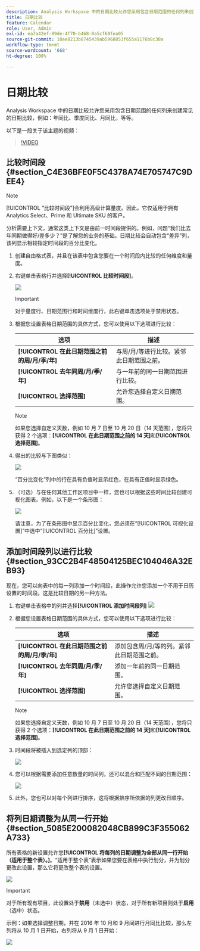 ```yaml
---
description: Analysis Workspace 中的日期比较允许您采用包含日期范围的任何列来创建常见的日期比较，例如：年同比、季度同比、月同比，等等。
title: 日期比较
feature: Calendar
role: User, Admin
exl-id: ea7a42ef-89de-4f70-b468-8a5cf69fea05
source-git-commit: 10ae8213b8745439ab5968853f655a1176b8c38a
workflow-type: tm+mt
source-wordcount: '668'
ht-degree: 100%

---
```


# 日期比较

Analysis Workspace 中的日期比较允许您采用包含日期范围的任何列来创建常见的日期比较，例如：年同比、季度同比、月同比，等等。

以下是一段关于该主题的视频：

>[!VIDEO](https://video.tv.adobe.com/v/30753/?quality=12)

## 比较时间段 {#section_C4E36BFE0F5C4378A74E705747C9DEE4}

>[!NOTE]
>[!UICONTROL “比较时间段”]会利用高级计算量度。因此，它仅适用于拥有 Analytics Select、Prime 和 Ultimate SKU 的客户。

分析需要上下文，通常这类上下文是由前一时间段提供的。例如，问题“我们比去年同期做得好/差多少？”是了解您的业务的基础。日期比较会自动包含“差异”列，该列显示相较指定时间段的百分比变化。

1. 创建自由格式表，并且在该表中包含您要在一个时间段内比较的任何维度和量度。
1. 右键单击表格行并选择&#x200B;**[!UICONTROL 比较时间段]**。

   ![](assets/compare-time.png)

   >[!IMPORTANT]
   >
   >对于量度行、日期范围行和时间维度行，此右键单击选项处于禁用状态。

1. 根据您设置表格日期范围的具体方式，您可以使用以下选项进行比较：

   | 选项 | 描述 |
   |---|---|
   | **[!UICONTROL 在此日期范围之前的周/月/季/年]** | 与周/月/等进行比较。紧邻此日期范围之前。 |
   | **[!UICONTROL 去年同周/月/季/年]** | 与一年前的同一日期范围进行比较。 |
   | **[!UICONTROL 选择范围]** | 允许您选择自定义日期范围。 |

   >[!NOTE]
   >
   >如果您选择自定义天数，例如 10 月 7 日至 10 月 20 日（14 天范围），您将只获得 2 个选项：**[!UICONTROL 在此日期范围之前的 14 天]**&#x200B;和&#x200B;**[!UICONTROL 选择范围]**。

1. 得出的比较与下图类似：

   ![](assets/compare-time-result.png)

   “百分比变化”列中的行在具有负值时显示红色，在具有正值时显示绿色。

1. （可选）与在任何其他工作区项目中一样，您也可以根据这些时间比较创建可视化图表。例如，以下是一个条形图：

   ![](assets/compare-time-barchart.png)

   请注意，为了在条形图中显示百分比变化，您必须在“[!UICONTROL 可视化设置]”中选中“[!UICONTROL 百分比]”设置。

## 添加时间段列以进行比较 {#section_93CC2B4F48504125BEC104046A32EB93}

现在，您可以向表中的每一列添加一个时间段，此操作允许您添加一个不用于日历设置的时间段。这是比较日期的另一种方法。

1. 右键单击表格中的列并选择&#x200B;**[!UICONTROL 添加时间段列]** ![](assets/add-time-period-column.png)

1. 根据您设置表格日期范围的具体方式，您可以使用以下选项进行比较：

   | 选项 | 描述 |
   |---|---|
   | **[!UICONTROL 在此日期范围之前的周/月/季/年]** | 添加包含周/月/等的列。紧邻此日期范围之前。 |
   | **[!UICONTROL 去年同周/月/季/年]** | 添加一年前的同一日期范围。 |
   | **[!UICONTROL 选择范围]** | 允许您选择自定义日期范围。 |

   >[!NOTE]
   >
   >如果您选择自定义天数，例如 10 月 7 日至 10 月 20 日（14 天范围），您将只获得 2 个选项：**[!UICONTROL 在此日期范围之前的 14 天]**&#x200B;和&#x200B;**[!UICONTROL 选择范围]**。

1. 时间段将被插入到选定列的顶部：

   ![](assets/add-time-period-column2.png)

1. 您可以根据需要添加任意数量的时间列，还可以混合和匹配不同的日期范围：

   ![](assets/add-time-period-column4.png)

1. 此外，您也可以对每个列进行排序，这将根据排序所依据的列更改日顺序。

## 将列日期调整为从同一行开始 {#section_5085E200082048CB899C3F355062A733}

所有表格的新设置允许您&#x200B;**[!UICONTROL 将每列的日期调整为全部从同一行开始（适用于整个表）。]**。“适用于整个表”表示如果您要在表格中执行划分，并为划分更改此设置，那么它将更改整个表的设置。

![](assets/date-comparison-setting.png)

>[!IMPORTANT]
>
>对于所有现有项目，此设置处于&#x200B;**禁用**（未选中）状态，对于所有新项目则处于&#x200B;**启用**（选中）状态。

示例：如果选择调整日期，并在 2016 年 10 月和 9 月间进行月同比比较，那么左列将从 10 月 1 日开始，右列将从 9 月 1 日开始：

![](assets/add-time-period-column3.png)

<!-- 

<p>See Jonny Moon's email from November 3. </p>

 -->

